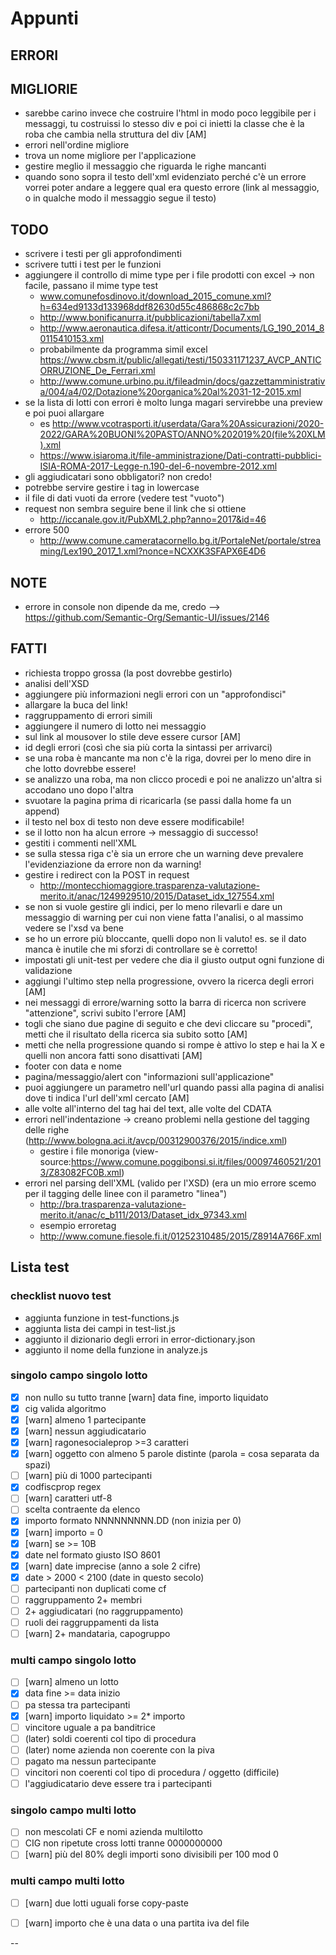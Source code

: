# Appunti
## ERRORI




## MIGLIORIE
- sarebbe carino invece che costruire l'html in modo poco leggibile per i messaggi, tu costruissi lo stesso div e poi ci inietti
la classe che è la roba che cambia nella struttura del div [AM]
- errori nell'ordine migliore
- trova un nome migliore per l'applicazione
- gestire meglio il messaggio che riguarda le righe mancanti
- quando sono sopra il testo dell'xml evidenziato perché c'è un errore vorrei poter andare a leggere qual era questo errore (link al messaggio, o in qualche modo il messaggio segue il testo)


## TODO
- scrivere i testi per gli approfondimenti
- scrivere tutti i test per le funzioni
- aggiungere il controllo di mime type per i file prodotti con excel -> non facile, passano il mime type test
    - www.comunefosdinovo.it/download_2015_comune.xml?h=634ed9133d133968ddf82630d55c486868c2c7bb
    - http://www.bonificanurra.it/pubblicazioni/tabella7.xml
    - http://www.aeronautica.difesa.it/atticontr/Documents/LG_190_2014_80115410153.xml
    - probabilmente da programma simil excel https://www.cbsm.it/public/allegati/testi/150331171237_AVCP_ANTICORRUZIONE_De_Ferrari.xml
    - http://www.comune.urbino.pu.it/fileadmin/docs/gazzettamministrativa/004/a4/02/Dotazione%20organica%20al%2031-12-2015.xml
- se la lista di lotti con errori è molto lunga magari servirebbe una preview e poi puoi allargare
    - es http://www.vcotrasporti.it/userdata/Gara%20Assicurazioni/2020-2022/GARA%20BUONI%20PASTO/ANNO%202019%20(file%20XLM).xml
    - https://www.isiaroma.it/file-amministrazione/Dati-contratti-pubblici-ISIA-ROMA-2017-Legge-n.190-del-6-novembre-2012.xml
- gli aggiudicatari sono obbligatori? non credo!
- potrebbe servire gestire i tag in lowercase
- il file di dati vuoti da errore (vedere test "vuoto")
- request non sembra seguire bene il link che si ottiene
    - http://iccanale.gov.it/PubXML2.php?anno=2017&id=46
- errore 500
    - http://www.comune.cameratacornello.bg.it/PortaleNet/portale/streaming/Lex190_2017_1.xml?nonce=NCXXK3SFAPX6E4D6

## NOTE
- errore in console non dipende da me, credo --> https://github.com/Semantic-Org/Semantic-UI/issues/2146


## FATTI
- richiesta troppo grossa (la post dovrebbe gestirlo)
- analisi dell'XSD
- aggiungere più informazioni negli errori con un "approfondisci"
- allargare la buca del link!
- raggruppamento di errori simili
- aggiungere il numero di lotto nei messaggio
- sul link al mousover lo stile deve essere cursor [AM]
- id degli errori (così che sia più corta la sintassi per arrivarci)
- se una roba è mancante ma non c'è la riga, dovrei per lo meno dire in che lotto dovrebbe essere!
- se analizzo una roba, ma non clicco procedi e poi ne analizzo un'altra si accodano uno dopo l'altra
- svuotare la pagina prima di ricaricarla (se passi dalla home fa un append)
- il testo nel box di testo non deve essere modificabile!
- se il lotto non ha alcun errore -> messaggio di successo!
- gestiti i commenti nell'XML
- se sulla stessa riga c'è sia un errore che un warning deve prevalere l'evidenziazione da errore non da warning!
- gestire i redirect con la POST in request
    - http://montecchiomaggiore.trasparenza-valutazione-merito.it/anac/1249929510/2015/Dataset_idx_127554.xml
- se non si vuole gestire gli indici, per lo meno rilevarli e dare un messaggio di warning per cui non viene fatta l'analisi, o al massimo vedere se l'xsd va bene
- se ho un errore più bloccante, quelli dopo non li valuto! es. se il dato manca è inutile che mi sforzi di controllare se è corretto!
- impostati gli unit-test per vedere che dia il giusto output ogni funzione di validazione
- aggiungi l'ultimo step nella progressione, ovvero la ricerca degli errori [AM]
- nei messaggi di errore/warning sotto la barra di ricerca non scrivere "attenzione", scrivi subito l'errore [AM]
- togli che siano due pagine di seguito e che devi cliccare su "procedi", metti che il risultato della ricerca sia subito sotto [AM]
- metti che nella progressione quando si rompe è attivo lo step e hai la X e quelli non ancora fatti sono disattivati [AM]
- footer con data e nome
- pagina/messaggio/alert con "informazioni sull'applicazione"
- puoi aggiungere un parametro nell'url quando passi alla pagina di analisi dove ti indica l'url dell'xml cercato [AM]
- alle volte all'interno del tag hai del text, alle volte del CDATA
- errori nell'indentazione -> creano problemi nella gestione del tagging delle righe
(http://www.bologna.aci.it/avcp/00312900376/2015/indice.xml)
    - gestire i file monoriga (view-source:https://www.comune.poggibonsi.si.it/files/00097460521/2013/Z83082FC0B.xml)
- errori nel parsing dell'XML (valido per l'XSD) (era un mio errore scemo per il tagging delle linee con il parametro "linea")
    - http://bra.trasparenza-valutazione-merito.it/anac/c_b111/2013/Dataset_idx_97343.xml
    - esempio erroretag
    - http://www.comune.fiesole.fi.it/01252310485/2015/Z8914A766F.xml

## Lista test

### checklist nuovo test
- aggiunta funzione in test-functions.js
- aggiunta lista dei campi in test-list.js
- aggiunto il dizionario degli errori in error-dictionary.json
- aggiunto il nome della funzione in analyze.js

### singolo campo singolo lotto
- [X] non nullo su tutto tranne [warn] data fine, importo liquidato
- [X] cig valida algoritmo
- [X] [warn] almeno 1 partecipante
- [X] [warn] nessun aggiudicatario
- [X] [warn] ragonesocialeprop >=3 caratteri
- [X] [warn] oggetto con almeno 5 parole distinte (parola = cosa separata da spazi)
- [ ] [warn] più di 1000 partecipanti
- [X] codfiscprop regex
- [ ] [warn] caratteri utf-8
- [ ] scelta contraente da elenco
- [X] importo formato NNNNNNNNN.DD (non inizia per 0)
- [X] [warn] importo = 0
- [X] [warn] se >= 10B
- [X] date nel formato giusto ISO 8601
- [X] [warn] date imprecise (anno a sole 2 cifre)
- [X] date > 2000 < 2100 (date in questo secolo)
- [ ] partecipanti non duplicati come cf
- [ ] raggruppamento 2+ membri
- [ ] 2+ aggiudicatari (no raggruppamento)
- [ ] ruoli dei raggruppamenti da lista
- [ ] [warn] 2+ mandataria, capogruppo

### multi campo singolo lotto
- [ ] [warn] almeno un lotto
- [X] data fine >= data inizio
- [ ] pa stessa tra partecipanti
- [X] [warn] importo liquidato >= 2* importo
- [ ] vincitore uguale a pa banditrice
- [ ] (later) soldi coerenti col tipo di procedura
- [ ] (later) nome azienda non coerente con la piva
- [ ] pagato ma nessun partecipante
- [ ] vincitori non coerenti col tipo di procedura / oggetto (difficile)
- [ ] l'aggiudicatario deve essere tra i partecipanti

### singolo campo multi lotto
- [ ] non mescolati CF e nomi azienda multilotto
- [ ] CIG non ripetute cross lotti tranne 0000000000
- [ ] [warn] più del 80% degli importi sono divisibili per 100 mod 0

### multi campo multi lotto
- [ ] [warn] due lotti uguali forse copy-paste
- [ ] [warn] importo che è una data o una partita iva del file










--
